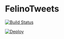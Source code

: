 # FelinoTweets

[![Build Status](https://travis-ci.org/FelinoSoft/FelinoTweets.svg?branch=master)](https://travis-ci.org/FelinoSoft/FelinoTweets)

[![Deploy](https://www.herokucdn.com/deploy/button.svg)](https://heroku.com/deploy)
